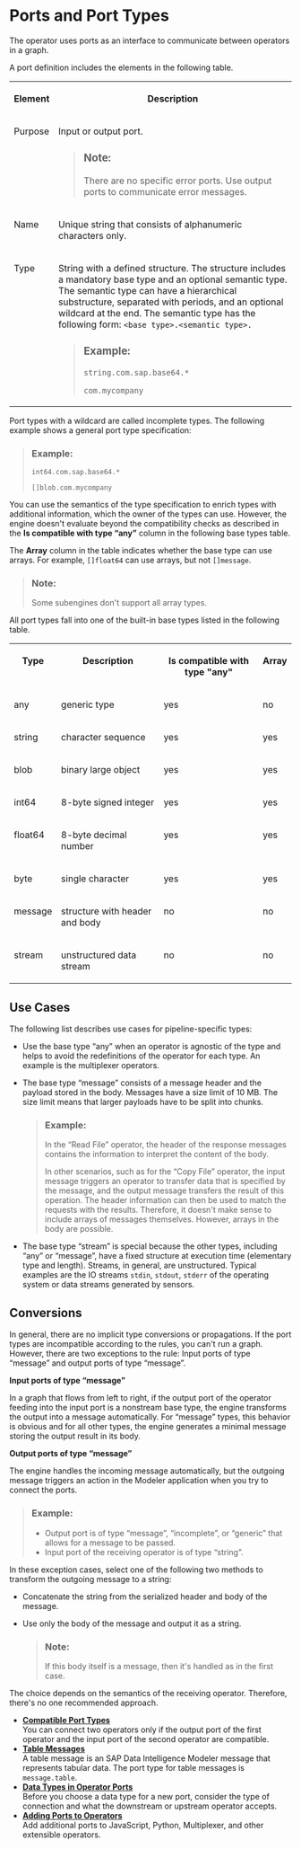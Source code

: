 <!-- loio67899991ea294f5fa8967e4c0382d2fa -->

# Ports and Port Types

The operator uses ports as an interface to communicate between operators in a graph.

A port definition includes the elements in the following table.


<table>
<tr>
<th valign="top">

Element

</th>
<th valign="top">

Description

</th>
</tr>
<tr>
<td valign="top">

Purpose

</td>
<td valign="top">

Input or output port.

> ### Note:  
> There are no specific error ports. Use output ports to communicate error messages.



</td>
</tr>
<tr>
<td valign="top">

Name

</td>
<td valign="top">

Unique string that consists of alphanumeric characters only.

</td>
</tr>
<tr>
<td valign="top">

Type

</td>
<td valign="top">

String with a defined structure. The structure includes a mandatory base type and an optional semantic type. The semantic type can have a hierarchical substructure, separated with periods, and an optional wildcard at the end. The semantic type has the following form: `<base type>.<semantic type>.`

> ### Example:  
> `string.com.sap.base64.*`
> 
> `com.mycompany`



</td>
</tr>
</table>

Port types with a wildcard are called incomplete types. The following example shows a general port type specification:

> ### Example:  
> `int64.com.sap.base64.*`
> 
> `[]blob.com.mycompany`

You can use the semantics of the type specification to enrich types with additional information, which the owner of the types can use. However, the engine doesn't evaluate beyond the compatibility checks as described in the **Is compatible with type “any”** column in the following base types table.

The **Array** column in the table indicates whether the base type can use arrays. For example, `[]float64` can use arrays, but not `[]message`.

> ### Note:  
> Some subengines don't support all array types.



All port types fall into one of the built-in base types listed in the following table.


<table>
<tr>
<th valign="top">

Type

</th>
<th valign="top">

Description

</th>
<th valign="top">

Is compatible with type "any"

</th>
<th valign="top">

Array

</th>
</tr>
<tr>
<td valign="top">

any

</td>
<td valign="top">

generic type

</td>
<td valign="top">

yes

</td>
<td valign="top">

no

</td>
</tr>
<tr>
<td valign="top">

string

</td>
<td valign="top">

character sequence

</td>
<td valign="top">

yes

</td>
<td valign="top">

yes

</td>
</tr>
<tr>
<td valign="top">

blob

</td>
<td valign="top">

binary large object

</td>
<td valign="top">

yes

</td>
<td valign="top">

yes

</td>
</tr>
<tr>
<td valign="top">

int64

</td>
<td valign="top">

8-byte signed integer

</td>
<td valign="top">

yes

</td>
<td valign="top">

yes

</td>
</tr>
<tr>
<td valign="top">

float64

</td>
<td valign="top">

8-byte decimal number

</td>
<td valign="top">

yes

</td>
<td valign="top">

yes

</td>
</tr>
<tr>
<td valign="top">

byte

</td>
<td valign="top">

single character

</td>
<td valign="top">

yes

</td>
<td valign="top">

yes

</td>
</tr>
<tr>
<td valign="top">

message

</td>
<td valign="top">

structure with header and body

</td>
<td valign="top">

no

</td>
<td valign="top">

no

</td>
</tr>
<tr>
<td valign="top">

stream

</td>
<td valign="top">

unstructured data stream

</td>
<td valign="top">

no

</td>
<td valign="top">

no

</td>
</tr>
</table>



<a name="loio67899991ea294f5fa8967e4c0382d2fa__section_ibm_pmj_fwb"/>

## Use Cases

The following list describes use cases for pipeline-specific types:

-   Use the base type “any” when an operator is agnostic of the type and helps to avoid the redefinitions of the operator for each type. An example is the multiplexer operators.
-   The base type “message” consists of a message header and the payload stored in the body. Messages have a size limit of 10 MB. The size limit means that larger payloads have to be split into chunks.

    > ### Example:  
    > In the “Read File” operator, the header of the response messages contains the information to interpret the content of the body.
    > 
    > In other scenarios, such as for the “Copy File” operator, the input message triggers an operator to transfer data that is specified by the message, and the output message transfers the result of this operation. The header information can then be used to match the requests with the results. Therefore, it doesn't make sense to include arrays of messages themselves. However, arrays in the body are possible.

-   The base type “stream” is special because the other types, including “any” or “message”, have a fixed structure at execution time \(elementary type and length\). Streams, in general, are unstructured. Typical examples are the IO streams `stdin`, `stdout`, `stderr` of the operating system or data streams generated by sensors.



<a name="loio67899991ea294f5fa8967e4c0382d2fa__section_pmr_323_dfb"/>

## Conversions

In general, there are no implicit type conversions or propagations. If the port types are incompatible according to the rules, you can't run a graph. However, there are two exceptions to the rule: Input ports of type “message” and output ports of type “message”.

**Input ports of type “message”**

In a graph that flows from left to right, if the output port of the operator feeding into the input port is a nonstream base type, the engine transforms the output into a message automatically. For “message” types, this behavior is obvious and for all other types, the engine generates a minimal message storing the output result in its body.

**Output ports of type “message”**

The engine handles the incoming message automatically, but the outgoing message triggers an action in the Modeler application when you try to connect the ports.

> ### Example:  
> -   Output port is of type “message”, “incomplete”, or “generic” that allows for a message to be passed.
> -   Input port of the receiving operator is of type “string”.

In these exception cases, select one of the following two methods to transform the outgoing message to a string:

-   Concatenate the string from the serialized header and body of the message.
-   Use only the body of the message and output it as a string.

    > ### Note:  
    > If this body itself is a message, then it's handled as in the first case.


The choice depends on the semantics of the receiving operator. Therefore, there's no one recommended approach.

-   **[Compatible Port Types](compatible-port-types-45ae47e.md "You can connect two operators only if the output port of the first operator and the
		input port of the second operator are compatible. ")**  
You can connect two operators only if the output port of the first operator and the input port of the second operator are compatible.
-   **[Table Messages](table-messages-cf6b74c.md "A table message is an SAP Data Intelligence Modeler message that represents tabular data. The port type for table messages is
			message.table.")**  
A table message is an SAP Data Intelligence Modeler message that represents tabular data. The port type for table messages is `message.table`.
-   **[Data Types in Operator Ports](data-types-in-operator-ports-9fa7d06.md "Before you choose a data type for a new port, consider the type of connection and what the downstream or upstream operator accepts. ")**  
Before you choose a data type for a new port, consider the type of connection and what the downstream or upstream operator accepts.
-   **[Adding Ports to Operators](adding-ports-to-operators-3e9e3e5.md "Add additional ports to JavaScript, Python, Multiplexer, and other extensible operators.")**  
Add additional ports to JavaScript, Python, Multiplexer, and other extensible operators.

